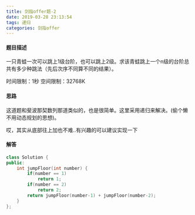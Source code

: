 ```yaml
---
title: 剑指offer题-2
date: 2019-03-28 23:13:54
tags: 递归
categories: 剑指offer
---
```


#### 题目描述

一只青蛙一次可以跳上1级台阶，也可以跳上2级。求该青蛙跳上一个n级的台阶总共有多少种跳法（先后次序不同算不同的结果）。 

时间限制：1秒 空间限制：32768K 

<!-- more -->

#### 思路

这道题和斐波那契数列那道类似的，也是很简单。这里采用递归来解决。(偷个懒不用动态规划的思想)。

哎，其实从底部往上加也不难..有兴趣的可以建议实现一下

#### 解答

```c++
class Solution {
public:
    int jumpFloor(int number) {
        if(number == 1)
            return 1;
        if(number == 2)
            return 2;
        return jumpFloor(number-1) + jumpFloor(number-2);
    }
};
```

